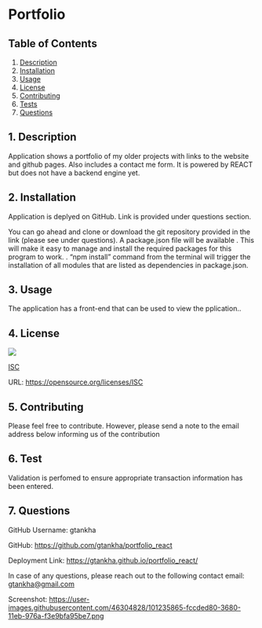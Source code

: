# Portfolio


  ## Table of Contents

  1. [Description](#description)
  2. [Installation](#installation)
  3. [Usage](#usage)
  4. [License](#license)
  5. [Contributing](#contributing)
  6. [Tests](#tests)
  7. [Questions](#questions)


  <a name="description"></a>
  ## 1. Description

  Application shows a portfolio of my older projects with links to the website and github pages. Also includes a contact  me form. It is powered by REACT but does not have a backend engine yet. 


  <a name="installation"></a> 
  ## 2. Installation

 Application is deplyed on GitHub. Link is provided under questions section.

 You can  go ahead and clone or download the git repository provided in the link (please see under questions). A package.json file will be available . This will make it easy to manage and install the required packages for this program to work. . “npm install” command from the terminal will trigger the installation of all modules that are listed as dependencies in package.json.

  <a name="usage"></a> 
  ## 3. Usage

  The application has a front-end that can be used to view the pplication.. 

  <a name="license"></a> 
  ## 4. License
   ![](https://img.shields.io/badge/License-ISC-blue.svg)
  
  [ISC](https://opensource.org/licenses/ISC)

  URL: https://opensource.org/licenses/ISC

  <a name="contributing"></a>
  ## 5. Contributing
    
  Please feel free to contribute. However, please send a note to the email address below informing us of the contribution

  <a name="tests"></a> 
  ## 6. Test
      
  Validation is perfomed to ensure appropriate transaction information has been entered. 

  <a name="questions"></a> 
  ## 7. Questions
  
  GitHub Username: gtankha

  GitHub: https://github.com/gtankha/portfolio_react

 Deployment Link: https://gtankha.github.io/portfolio_react/

In case of any questions, please reach out to the following contact email: gtankha@gmail.com

Screenshot: https://user-images.githubusercontent.com/46304828/101235865-fccded80-3680-11eb-976a-f3e9bfa95be7.png



